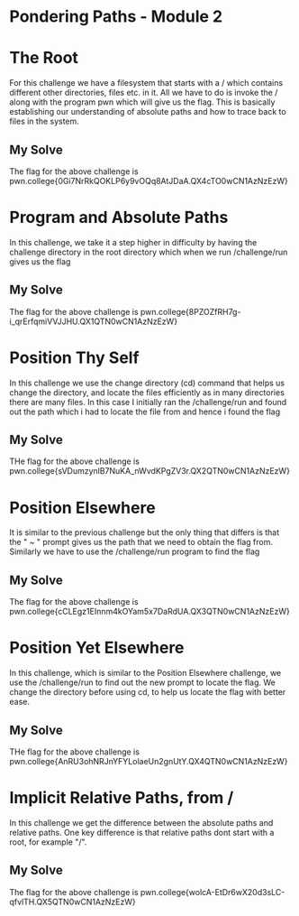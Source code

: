 # Pondering Paths - Module 2

# The Root
For this challenge we have a filesystem that starts with a / which contains different other directories, files etc. in it.
All we have to do is invoke the / along with the program pwn which will give us the flag. This is basically establishing 
our understanding of absolute paths and how to trace back to files in the system.

## My Solve
The flag for the above challenge is pwn.college{0Gi7NrRkQOKLP6y9vOQq8AtJDaA.QX4cTO0wCN1AzNzEzW}

# Program and Absolute Paths
In this challenge, we take it a step higher in difficulty by having the challenge directory in the root directory which when we run
/challenge/run gives us the flag

## My Solve
The flag for the above challenge is pwn.college{8PZOZfRH7g-i_qrErfqmiVVJJHU.QX1QTN0wCN1AzNzEzW}

# Position Thy Self
In this challenge we use the change directory (cd) command that helps us change the directory, and locate the files efficiently as in many directories
there are many files. In this case I initially ran the /challenge/run and found out the path which i had to locate the file from and hence i found the flag

## My Solve
THe flag for the above challenge is pwn.college{sVDumzynlB7NuKA_nWvdKPgZV3r.QX2QTN0wCN1AzNzEzW}

# Position Elsewhere
It is similar to the previous challenge but the only thing that differs is that the " ~ " prompt gives us the path that
we need to obtain the flag from. Similarly we have to use the /challenge/run program to find the flag

## My Solve
The flag for the above challenge is pwn.college{cCLEgz1EInnm4kOYam5x7DaRdUA.QX3QTN0wCN1AzNzEzW}

# Position Yet Elsewhere
In this challenge, which is similar to the Position Elsewhere challenge, we use the /challenge/run to find out the new prompt to locate the flag.
We change the directory before using cd, to help us locate the flag with better ease.

## My Solve
THe flag for the above challenge is pwn.college{AnRU3ohNRJnYFYLolaeUn2gnUtY.QX4QTN0wCN1AzNzEzW}

# Implicit Relative Paths, from /
In this challenge we get the difference between the absolute paths and relative paths. One key difference is that relative paths
dont start with a root, for example "/". 

## My Solve
The flag for the above challenge is pwn.college{wolcA-EtDr6wX20d3sLC-qfvlTH.QX5QTN0wCN1AzNzEzW}

